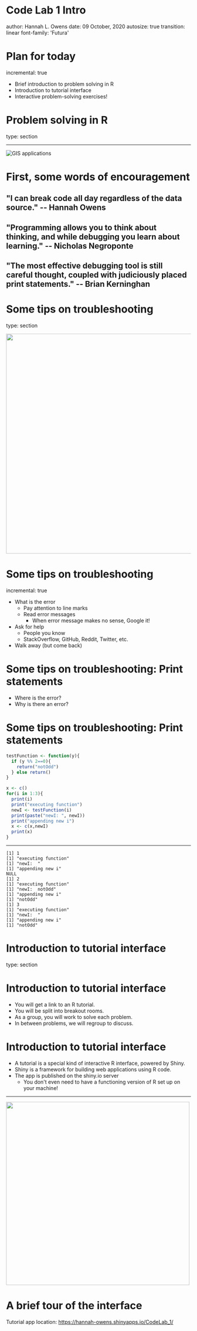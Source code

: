 <style>
.reveal h1, .reveal h2, .reveal h3 {
  word-wrap: normal;
  -webkit-hyphens: none;
  -moz-hyphens: none;
  hyphens: none;
}

iframe {
  position: absolute;
  top: 50%; 
  left: 50%;
  -webkit-transform: translateX(-50%) translateY(-50%);
  transform: translateX(-50%) translateY(-50%);
  min-width: 100vw; 
  min-height: 100vh; 
  z-index: -1000; 
  overflow: hidden;
}

</style>

Code Lab 1 Intro
========================================================
author: Hannah L. Owens
date: 09 October, 2020
autosize: true
transition: linear
font-family: 'Futura'

Plan for today
========================================================
incremental: true

- Brief introduction to problem solving in R
- Introduction to tutorial interface
- Interactive problem-solving exercises!

Problem solving in R
========================================================
type: section

***
![GIS applications](https://img.etimg.com/thumb/msid-76642954,width-650,imgsize-330838,,resizemode-4,quality-100/although-a-separate-court-case-established-early-holmes-novels-are-in-the-public-domain-the-lawsuit-alleges-the-detective-only-developed-feelings-in-the-last-10-books-.jpg)

First, some words of encouragement
========================================================

## "I can break code all day regardless of the data source." -- Hannah Owens

## "Programming allows you to think about thinking, and while debugging you learn about learning." -- Nicholas Negroponte

## "The most effective debugging tool is still careful thought, coupled with judiciously placed print statements." -- Brian Kerninghan

Some tips on troubleshooting
========================================================
type: section

<div align="center">
<img src="https://testzius.files.wordpress.com/2015/09/bug-in-code.jpg" width=800 height=600>
</div>

Some tips on troubleshooting
========================================================
incremental: true

- What is the error
  - Pay attention to line marks
  - Read error messages
    - When error message makes no sense, Google it!
- Ask for help
  - People you know
  - StackOverflow, GitHub, Reddit, Twitter, etc.
- Walk away (but come back)

Some tips on troubleshooting: Print statements
========================================================
- Where is the error?
- Why is there an error?

Some tips on troubleshooting: Print statements
========================================================

```r
testFunction <- function(y){
  if (y %% 2==0){
    return("notOdd")
  } else return()
}

x <- c()
for(i in 1:3){
  print(i)
  print("executing function")
  newI <- testFunction(i)
  print(paste("newI: ", newI))
  print("appending new i")
  x <- c(x,newI)
  print(x)
}
```
***

```
[1] 1
[1] "executing function"
[1] "newI:  "
[1] "appending new i"
NULL
[1] 2
[1] "executing function"
[1] "newI:  notOdd"
[1] "appending new i"
[1] "notOdd"
[1] 3
[1] "executing function"
[1] "newI:  "
[1] "appending new i"
[1] "notOdd"
```

Introduction to tutorial interface
========================================================
type: section

Introduction to tutorial interface
========================================================
- You will get a link to an R tutorial.
- You will be split into breakout rooms.
- As a group, you will work to solve each problem.
- In between problems, we will regroup to discuss.

Introduction to tutorial interface
========================================================
- A tutorial is a special kind of interactive R interface, powered by Shiny.
- Shiny is a framework for building web applications using R code.
- The app is published on the shiny.io server
  - You don't even need to have a functioning version of R set up on your machine!

***
<img src="https://www.libraries.rutgers.edu/sites/default/files/styles/resize_to_300px_width/public/events/2019/09/shiny.png?itok=Nr_Xx5T6" width=500>

A brief tour of the interface
========================================================
Tutorial app location: https://hannah-owens.shinyapps.io/CodeLab_1/
